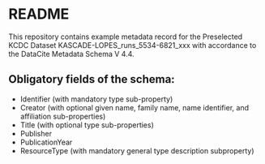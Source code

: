 # README 

This repository contains example metadata record for the Preselected KCDC Dataset KASCADE-LOPES_runs_5534-6821_xxx with accordance to the DataCite Metadata Schema V 4.4. 

## Obligatory fields of the schema:

* Identifier (with mandatory type sub-property)
* Creator (with optional given name, family name, name identifier, and affiliation sub-properties)
* Title (with optional type sub-properties)
* Publisher 
* PublicationYear
* ResourceType (with mandatory general type description subproperty)

